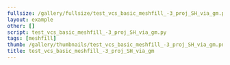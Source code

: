 ```yaml
---
fullsize: /gallery/fullsize/test_vcs_basic_meshfill_-3_proj_SH_via_gm.png
layout: example
other: []
script: test_vcs_basic_meshfill_-3_proj_SH_via_gm.py
tags: [meshfill]
thumb: /gallery/thumbnails/test_vcs_basic_meshfill_-3_proj_SH_via_gm.png
title: test_vcs_basic_meshfill_-3_proj_SH_via_gm
---
```

